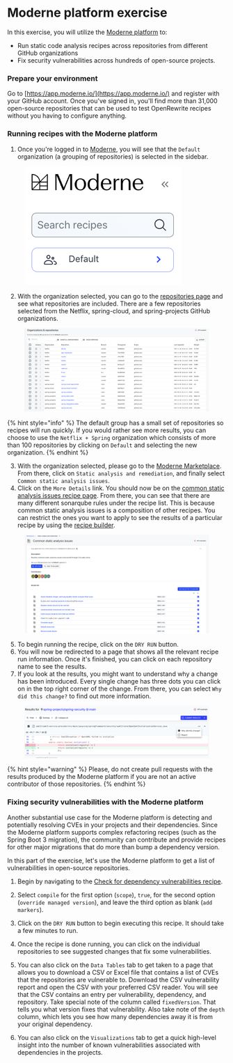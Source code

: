 # Moderne platform exercise

In this exercise, you will utilize the [Moderne platform](https://app.moderne.io/) to:

* Run static code analysis recipes across repositories from different GitHub organizations
* Fix security vulnerabilities across hundreds of open-source projects.

### Prepare your environment

Go to [https://app.moderne.io/](https://app.moderne.io/) and register with your GitHub account. Once you've signed in, you'll find more than 31,000 open-source repositories that can be used to test OpenRewrite recipes without you having to configure anything.

### Running recipes with the Moderne platform

1. Once you're logged in to [Moderne](https://app.moderne.io/), you will see that the `Default` organization (a grouping of repositories) is selected in the sidebar.

<figure><img src="../../.gitbook/assets/mod-org (2).png" alt=""><figcaption></figcaption></figure>

2. With the organization selected, you can go to the [repositories page](https://app.moderne.io/organizations) and see what repositories are included. There are a few repositories selected from the Netflix, spring-cloud, and spring-projects GitHub organizations.

<figure><img src="../../.gitbook/assets/organizations-and-repos.png" alt=""><figcaption></figcaption></figure>

{% hint style="info" %}
The default group has a small set of repositories so recipes will run quickly. If you would rather see more results, you can choose to use the `Netflix + Spring` organization which consists of more than 100 repositories by clicking on `Default` and selecting the new organization.
{% endhint %}

3. With the organization selected, please go to the [Moderne Marketplace](https://app.moderne.io/marketplace). From there, click on `Static analysis and remediation`, and finally select `Common static analysis issues`.&#x20;
4. Click on the `More Details` link. You should now be on the [common static analysis issues recipe page](https://app.moderne.io/recipes/org.openrewrite.staticanalysis.CommonStaticAnalysis). From there, you can see that there are many different sonarqube rules under the recipe list. This is because common static analysis issues is a composition of other recipes. You can restrict the ones you want to apply to see the results of a particular recipe by using the [recipe builder](https://app.moderne.io/recipes/builder).

<figure><img src="../../.gitbook/assets/common-static-analysis-list.png" alt=""><figcaption></figcaption></figure>

5. To begin running the recipe, click on the `DRY RUN` button.
6. You will now be redirected to a page that shows all the relevant recipe run information. Once it's finished, you can click on each repository name to see the results.
7. If you look at the results, you might want to understand why a change has been introduced. Every single change has three dots you can click on in the top right corner of the change. From there, you can select `Why did this change?` to find out more information.

<figure><img src="../../.gitbook/assets/why-did-this-change.png" alt=""><figcaption></figcaption></figure>

{% hint style="warning" %}
Please, do not create pull requests with the results produced by the Moderne platform if you are not an active contributor of those repositories.
{% endhint %}

### Fixing security vulnerabilities with the Moderne platform

Another substantial use case for the Moderne platform is detecting and potentially resolving CVEs in your projects and their dependencies. Since the Moderne platform supports complex refactoring recipes (such as the Spring Boot 3 migration), the community can contribute and provide recipes for other major migrations that do more than bump a dependency version.

In this part of the exercise, let's use the Moderne platform to get a list of vulnerabilities in open-source repositories.

1. Begin by navigating to the [Check for dependency vulnerabilities recipe](https://app.moderne.io/recipes/org.openrewrite.java.dependencies.DependencyVulnerabilityCheck).

2. Select `compile` for the first option (`scope`), `true`, for the second option (`override managed version`), and leave the third option as blank (`add markers`).

3. Click on the `DRY RUN` button to begin executing this recipe. It should take a few minutes to run.

4. Once the recipe is done running, you can click on the individual repositories to see suggested changes that fix some vulnerabilities.

5. You can also click on the `Data Tables` tab to get taken to a page that allows you to download a CSV or Excel file that contains a list of CVEs that the repositories are vulnerable to. Download the CSV vulnerability report and open the CSV with your preferred CSV reader. You will see that the CSV contains an entry per vulnerability, dependency, and repository. Take special note of the column called `fixedVersion`. That tells you what version fixes that vulnerability. Also take note of the `depth` column, which lets you see how many dependencies away it is from your original dependency.

6. You can also click on the `Visualizations` tab to get a quick high-level insight into the number of known vulnerabilities associated with dependencies in the projects.
